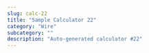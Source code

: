 ```yaml
---
slug: calc-22
title: "Sample Calculator 22"
category: "Wire"
subcategory: ""
description: "Auto-generated calculator #22"
---
```


